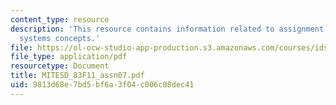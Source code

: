 ```yaml
---
content_type: resource
description: 'This resource contains information related to assignment 7: practicing
  systems concepts.'
file: https://ol-ocw-studio-app-production.s3.amazonaws.com/courses/ids-900-doctoral-seminar-in-engineering-systems-fall-2011/9813d68e7bd5bf6a3f04c006c08dec41_MITESD_83F11_assn07.pdf
file_type: application/pdf
resourcetype: Document
title: MITESD_83F11_assn07.pdf
uid: 9813d68e-7bd5-bf6a-3f04-c006c08dec41
---
```

